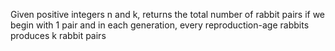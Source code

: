 Given positive integers n and k, returns the total number of rabbit pairs if we begin with 1 pair and in each generation, every reproduction-age rabbits produces k rabbit pairs
